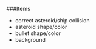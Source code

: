###Items

* correct asteroid/ship collision
* asteroid shape/color
* bullet shape/color
* background
